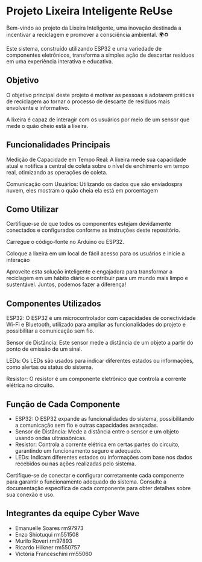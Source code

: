 # Projeto Lixeira Inteligente ReUse

Bem-vindo ao projeto da Lixeira Inteligente, uma inovação destinada a incentivar a reciclagem e promover a consciência ambiental. 🌍♻️ 

Este sistema, construído utilizando ESP32 e uma variedade de componentes eletrônicos, transforma a simples ação de descartar resíduos em uma experiência interativa e educativa.

## Objetivo

O objetivo principal deste projeto é motivar as pessoas a adotarem práticas de reciclagem ao tornar o processo de descarte de resíduos mais envolvente e informativo.

A lixeira é capaz de interagir com os usuários por meio de um sensor que mede o quão cheio estã a lixeira.

## Funcionalidades Principais

Medição de Capacidade em Tempo Real: A lixeira mede sua capacidade atual e notifica a central de coleta sobre o nível de enchimento em tempo real, otimizando as operações de coleta.

Comunicação com Usuários: Utilizando os dados que são enviadospra nuvem, eles mostram o quão cheia ela está em porcentagem

## Como Utilizar

Certifique-se de que todos os componentes estejam devidamente conectados e configurados conforme as instruções deste repositório.

Carregue o código-fonte no Arduino ou ESP32.

Coloque a lixeira em um local de fácil acesso para os usuários e inicie a interação

Aproveite esta solução inteligente e engajadora para transformar a reciclagem em um hábito diário e contribuir para um mundo mais limpo e sustentável. Juntos, podemos fazer a diferença! 

## Componentes Utilizados

ESP32: O ESP32 é um microcontrolador com capacidades de conectividade Wi-Fi e Bluetooth, utilizado para ampliar as funcionalidades do projeto e possibilitar a comunicação sem fio.

Sensor de Distância: Este sensor mede a distância de um objeto a partir do ponto de emissão de um sinal.

LEDs: Os LEDs são usados para indicar diferentes estados ou informações, como alertas ou status do sistema.

Resistor: O resistor é um componente eletrônico que controla a corrente elétrica no circuito.

## Função de Cada Componente

* ESP32: O ESP32 expande as funcionalidades do sistema, possibilitando a comunicação sem fio e outras capacidades avançadas.
* Sensor de Distância: Mede a distância entre o sensor e um objeto usando ondas ultrassônicas.
* Resistor: Controla a corrente elétrica em certas partes do circuito, garantindo um funcionamento seguro e adequado.
* LEDs: Indicam diferentes estados ou informações com base nos dados recebidos ou nas ações realizadas pelo sistema.

Certifique-se de conectar e configurar corretamente cada componente para garantir o funcionamento adequado do sistema. Consulte a documentação específica de cada componente para obter detalhes sobre sua conexão e uso.

## Integrantes da equipe Cyber Wave

* Emanuelle Soares rm97973
* Enzo Shiotuqui rm551508
* Murilo Roveri rm97893
* Ricardo Hilkner rm550757
* Victória Franceschini rm55060
